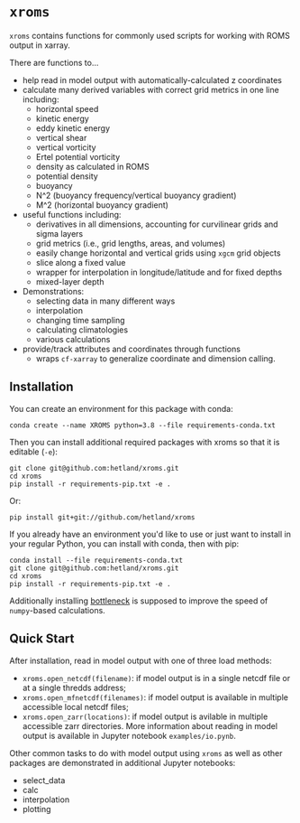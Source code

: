 # `xroms`

`xroms` contains functions for commonly used scripts for working with ROMS output in xarray.

There are functions to...
* help read in model output with automatically-calculated z coordinates
* calculate many derived variables with correct grid metrics in one line including:
  * horizontal speed
  * kinetic energy
  * eddy kinetic energy
  * vertical shear
  * vertical vorticity
  * Ertel potential vorticity
  * density as calculated in ROMS
  * potential density
  * buoyancy
  * N^2 (buoyancy frequency/vertical buoyancy gradient)
  * M^2 (horizontal buoyancy gradient)
* useful functions including:
  * derivatives in all dimensions, accounting for curvilinear grids and sigma layers
  * grid metrics (i.e., grid lengths, areas, and volumes)
  * easily change horizontal and vertical grids using `xgcm` grid objects
  * slice along a fixed value
  * wrapper for interpolation in longitude/latitude and for fixed depths
  * mixed-layer depth
* Demonstrations:
  * selecting data in many different ways
  * interpolation
  * changing time sampling
  * calculating climatologies
  * various calculations
* provide/track attributes and coordinates through functions
  * wraps `cf-xarray` to generalize coordinate and dimension calling.


## Installation

You can create an environment for this package with conda:

    conda create --name XROMS python=3.8 --file requirements-conda.txt

Then you can install additional required packages with xroms so that it is editable (`-e`):

    git clone git@github.com:hetland/xroms.git
    cd xroms
    pip install -r requirements-pip.txt -e .

Or:

    pip install git+git://github.com/hetland/xroms

If you already have an environment you'd like to use or just want to install in your regular Python, you can install with conda, then with pip:

    conda install --file requirements-conda.txt
    git clone git@github.com:hetland/xroms.git
    cd xroms
    pip install -r requirements-pip.txt -e .

Additionally installing [bottleneck](https://github.com/pydata/bottleneck/) is supposed to improve the speed of `numpy`-based calculations.


## Quick Start

After installation, read in model output with one of three load methods:
 * `xroms.open_netcdf(filename)`: if model output is in a single netcdf file or at a single thredds address;
 * `xroms.open_mfnetcdf(filenames)`: if model output is available in multiple accessible local netcdf files;
 * `xroms.open_zarr(locations)`: if model output is avilable in multiple accessible zarr directories.
More information about reading in model output is available in Jupyter notebook `examples/io.pynb`.

Other common tasks to do with model output using `xroms` as well as other packages are demonstrated in additional Jupyter notebooks:
 * select_data
 * calc
 * interpolation
 * plotting
